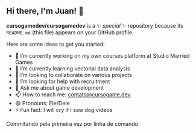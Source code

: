 ## Hi there, I'm Juan! 👋

**cursogamedev/cursogamedev** is a ✨ _special_ ✨ repository because its `README.md` (this file) appears on your GitHub profile.

Here are some ideas to get you started:

- 🔭 I’m currently working on my own courses platform at Studio Married Games
- 🌱 I’m currently learning vectorial data analysis
- 👯 I’m looking to collaborate on various projects
- 🤔 I’m looking for help with recruitment
- 💬 Ask me about game development
- 📫 How to reach me: contato@cursogame.dev
- 😄 Pronouns: Ele/Dele
- ⚡ Fun fact: I will cry if I saw dog videos


Commitando pela primeira vez por linha de comando
